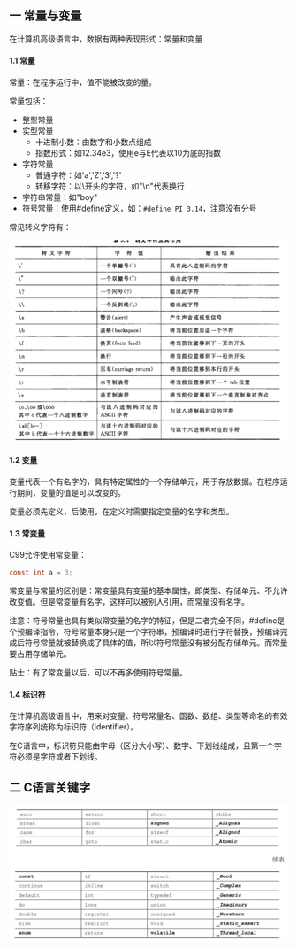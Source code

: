 ## 一 常量与变量

在计算机高级语言中，数据有两种表现形式：常量和变量  

#### 1.1 常量 

常量：在程序运行中，值不能被改变的量。  

常量包括：
- 整型常量
- 实型常量
    - 十进制小数：由数字和小数点组成
    - 指数形式：如12.34e3，使用e与E代表以10为底的指数
- 字符常量  
    - 普通字符：如'a','Z','3','?' 
    - 转移字符：以\开头的字符，如"\n"代表换行
- 字符串常量：如"boy"
- 符号常量：使用#define定义，如：`#define PI 3.14`，注意没有分号

常见转义字符有：  

![](../../images/programming/c/02-escape.png)

#### 1.2 变量

变量代表一个有名字的，具有特定属性的一个存储单元，用于存放数据。在程序运行期间，变量的值是可以改变的。  

变量必须先定义，后使用，在定义时需要指定变量的名字和类型。 

#### 1.3 常变量  

C99允许使用常变量：
```c
const int a = 3;
```

常变量与常量的区别是：常变量具有变量的基本属性，即类型、存储单元、不允许改变值。但是常变量有名字，这样可以被别人引用，而常量没有名字。  

注意：符号常量也具有类似常变量的名字的特征，但是二者完全不同，#define是个预编译指令，符号常量本身只是一个字符串，预编译时进行字符替换，预编译完成后符号常量就被替换成了具体的值，所以符号常量没有被分配存储单元。而常量要占用存储单元。  

贴士：有了常变量以后，可以不再多使用符号常量。  

#### 1.4 标识符

在计算机高级语言中，用来对变量、符号常量名、函数、数组、类型等命名的有效字符序列统称为标识符（identifier）。  

在C语言中，标识符只能由字母（区分大小写）、数字、下划线组成，且第一个字符必须是字符或者下划线。  

## 二 C语言关键字 

![](../../images/programming/c/01-identifier.png)

